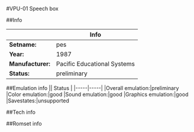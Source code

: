 #VPU-01 Speech box

##Info

||Info|
|-----|-----|
|**Setname:**|pes
|**Year:**|1987
|**Manufacturer:**|Pacific Educational Systems
|**Status:**|preliminary

##Emulation info
|| Status |
|-----|-----|
|Overall emulation:|preliminary
|Color emulation:|good
|Sound emulation:|good
|Graphics emulation:|good
|Savestates:|unsupported

##Tech info

##Romset info

<!--- START OF EDITED COMMENT DO NOT TOUCH TEXT ABOVE-->
